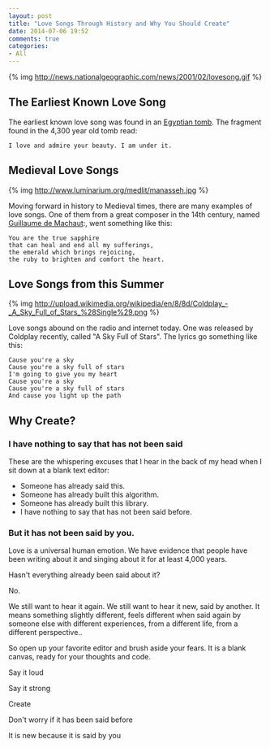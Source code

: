 ```yaml
---
layout: post
title: "Love Songs Through History and Why You Should Create"
date: 2014-07-06 19:52
comments: true
categories:
- All
---
```


{% img http://news.nationalgeographic.com/news/2001/02/lovesong.gif %}

## The Earliest Known Love Song

The earliest known love song was found in an [Egyptian tomb](http://news.nationalgeographic.com/news/2001/02/0213_1stlovesong.html).  The
fragment found in the 4,300 year old tomb read:


    I love and admire your beauty. I am under it.


## Medieval Love Songs

{% img http://www.luminarium.org/medlit/manasseh.jpg %}

Moving forward in history to Medieval times, there are many examples
of love songs. One of them from a great composer in the 14th century,
named [Guillaume de Machaut](http://public.wsu.edu/~brians/love-in-the-arts/medieval.html):, went something like
this:


    You are the true sapphire
    that can heal and end all my sufferings,
    the emerald which brings rejoicing,
    the ruby to brighten and comfort the heart.


## Love Songs from this Summer

{% img http://upload.wikimedia.org/wikipedia/en/8/8d/Coldplay_-_A_Sky_Full_of_Stars_%28Single%29.png %}

Love songs abound on the radio and internet today. One was
released by Coldplay recently, called "A Sky Full of Stars".
The lyrics go something like this:

    Cause you're a sky
    Cause you're a sky full of stars
    I'm going to give you my heart
    Cause you're a sky
    Cause you're a sky full of stars
    And cause you light up the path

## Why Create?

### I have nothing to say that has not been said

These are the whispering excuses that I hear in the back of my head when
I sit down at a blank text editor:

- Someone has already said this.
- Someone has already built this algorithm.
- Someone has already built this library.
- I have nothing to say that has not been said before.

### But it has not been said by you.

Love is a universal human emotion.  We have evidence that people have
been writing about it and singing about it for at least 4,000 years.

Hasn't everything already been said about it?

No.

We still want to hear it again.  We still want to hear it new, said by
another. It means something slightly different, feels different
when said again by someone else with different experiences, from a
different life, from a different perspective..

So open up your favorite editor and brush aside your fears. It is a
blank canvas, ready for your thoughts and code.

Say it loud

Say it strong

Create

Don't worry if it has been said before

It is new because it is said by you








